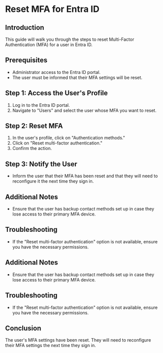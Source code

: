 # Reset MFA for Entra ID

## Introduction
This guide will walk you through the steps to reset Multi-Factor Authentication (MFA) for a user in Entra ID.

## Prerequisites
- Administrator access to the Entra ID portal.
- The user must be informed that their MFA settings will be reset.

## Step 1: Access the User's Profile
1. Log in to the Entra ID portal.
2. Navigate to "Users" and select the user whose MFA you want to reset.

## Step 2: Reset MFA
1. In the user's profile, click on "Authentication methods."
2. Click on "Reset multi-factor authentication."
3. Confirm the action.

## Step 3: Notify the User
- Inform the user that their MFA has been reset and that they will need to reconfigure it the next time they sign in.

## Additional Notes
- Ensure that the user has backup contact methods set up in case they lose access to their primary MFA device.

## Troubleshooting
- If the "Reset multi-factor authentication" option is not available, ensure you have the necessary permissions.

## Additional Notes
- Ensure that the user has backup contact methods set up in case they lose access to their primary MFA device.

## Troubleshooting
- If the "Reset multi-factor authentication" option is not available, ensure you have the necessary permissions.

## Conclusion
The user's MFA settings have been reset. They will need to reconfigure their MFA settings the next time they sign in.
